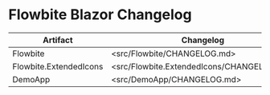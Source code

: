 # Flowbite Blazor Changelog

| Artifact               | Changelog                                 |
| ---------------------- | ----------------------------------------- |
| Flowbite               | <src/Flowbite/CHANGELOG.md>               |
| Flowbite.ExtendedIcons | <src/Flowbite.ExtendedIcons/CHANGELOG.md> |
| DemoApp                | <src/DemoApp/CHANGELOG.md> |
